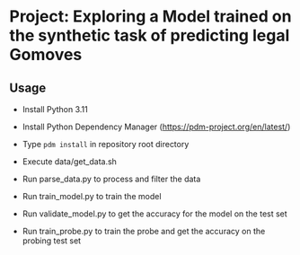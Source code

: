 # Project: Exploring a Model trained on the synthetic task of predicting legal Gomoves

## Usage

- Install Python 3.11
- Install Python Dependency Manager (https://pdm-project.org/en/latest/)
- Type ```pdm install``` in repository root directory

- Execute data/get_data.sh
- Run parse_data.py to process and filter the data
- Run train_model.py to train the model
- Run validate_model.py to get the accuracy for the model on the test set
- Run train_probe.py to train the probe and get the accuracy on the probing test set
